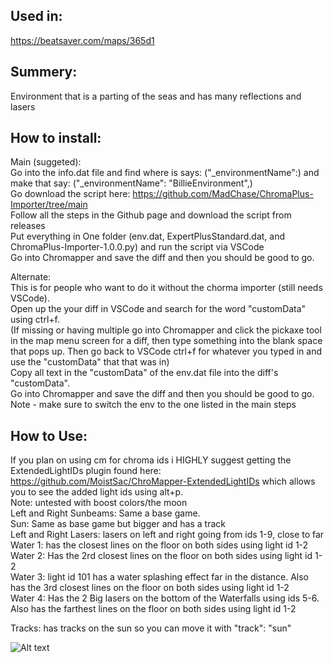 ## Used in:
https://beatsaver.com/maps/365d1

## Summery:
Environment that is a parting of the seas and has many reflections and lasers 

## How to install:
Main (suggeted):     
Go into the info.dat file and find where is says: ("_environmentName":) and make that say: ("_environmentName": "BillieEnvironment",)  
Go download the script here: https://github.com/MadChase/ChromaPlus-Importer/tree/main  
Follow all the steps in the Github page and download the script from releases  
Put everything in One folder (env.dat, ExpertPlusStandard.dat, and ChromaPlus-Importer-1.0.0.py) and run the script via VSCode   
Go into Chromapper and save the diff and then you should be good to go.

Alternate:    
This is for people who want to do it without the chorma importer (still needs VSCode).    
Open up the your diff in VSCode and search for the word "customData" using ctrl+f.   
(If missing or having multiple go into Chromapper and click the pickaxe tool in the map menu screen for a diff, then type something into the blank space that pops up. Then go back to VSCode ctrl+f for whatever you typed in and use the "customData" that that was in)    
Copy all text in the "customData" of the env.dat file into the diff's "customData".    
Go into Chromapper and save the diff and then you should be good to go.      
Note - make sure to switch the env to the one listed in the main steps


## How to Use:
If you plan on using cm for chroma ids i HIGHLY suggest getting the ExtendedLightIDs plugin found here: https://github.com/MoistSac/ChroMapper-ExtendedLightIDs which allows you to see the added light ids using alt+p.    
Note: untested with boost colors/the moon   
Left and Right Sunbeams: Same a base game.   
Sun: Same as base game but bigger and has a track   
Left and Right Lasers: lasers on left and right going from ids 1-9, close to far   
Water  1: has the closest lines on the floor on both sides using light id 1-2    
Water 2: Has the 2rd closest lines on the floor on both sides using light id 1-2    
Water 3: light id 101 has a water splashing effect far in the distance. Also has the 3rd closest lines on the floor on both sides using light id 1-2    
Water 4: Has the 2 Big lasers on the bottom of the Waterfalls using ids 5-6. Also has the farthest lines on the floor on both sides using light id 1-2    

Tracks: has tracks on the sun so you can move it with "track": "sun"


![Alt text](PIC.png)

